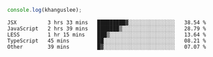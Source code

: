 ```js
console.log(khanguslee);
```

<!--START_SECTION:waka-->
```text
JSX          3 hrs 33 mins   █████████▓░░░░░░░░░░░░░░░   38.54 % 
JavaScript   2 hrs 39 mins   ███████▒░░░░░░░░░░░░░░░░░   28.79 % 
LESS         1 hr 15 mins    ███▒░░░░░░░░░░░░░░░░░░░░░   13.64 % 
TypeScript   45 mins         ██░░░░░░░░░░░░░░░░░░░░░░░   08.21 % 
Other        39 mins         █▓░░░░░░░░░░░░░░░░░░░░░░░   07.07 % 
```
<!--END_SECTION:waka-->

<!--
**khanguslee/khanguslee** is a ✨ _special_ ✨ repository because its `README.md` (this file) appears on your GitHub profile.

Here are some ideas to get you started:

- 🔭 I’m currently working on ...
- 🌱 I’m currently learning ...
- 👯 I’m looking to collaborate on ...
- 🤔 I’m looking for help with ...
- 💬 Ask me about ...
- 📫 How to reach me: ...
- 😄 Pronouns: ...
- ⚡ Fun fact: ...
-->
